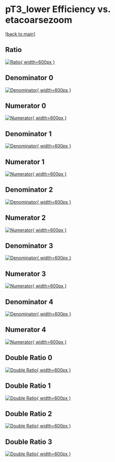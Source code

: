# pT3_lower Efficiency vs. etacoarsezoom

[[back to main](./)]



## Ratio

[![Ratio](../mtv/var/pT3_lower_xtr_211_1_eff_etacoarsezoom.png){ width=600px }](../mtv/var/pT3_lower_xtr_211_1_eff_etacoarsezoom.pdf)

## Denominator 0

[![Denominator](../mtv/den/pT3_lower_xtr_211_1_eff_etacoarsezoom_den0.png){ width=600px }](../mtv/den/pT3_lower_xtr_211_1_eff_etacoarsezoom_den0.pdf)

## Numerator 0

[![Numerator](../mtv/num/pT3_lower_xtr_211_1_eff_etacoarsezoom_num0.png){ width=600px }](../mtv/num/pT3_lower_xtr_211_1_eff_etacoarsezoom_num0.pdf)

## Denominator 1

[![Denominator](../mtv/den/pT3_lower_xtr_211_1_eff_etacoarsezoom_den1.png){ width=600px }](../mtv/den/pT3_lower_xtr_211_1_eff_etacoarsezoom_den1.pdf)

## Numerator 1

[![Numerator](../mtv/num/pT3_lower_xtr_211_1_eff_etacoarsezoom_num1.png){ width=600px }](../mtv/num/pT3_lower_xtr_211_1_eff_etacoarsezoom_num1.pdf)

## Denominator 2

[![Denominator](../mtv/den/pT3_lower_xtr_211_1_eff_etacoarsezoom_den2.png){ width=600px }](../mtv/den/pT3_lower_xtr_211_1_eff_etacoarsezoom_den2.pdf)

## Numerator 2

[![Numerator](../mtv/num/pT3_lower_xtr_211_1_eff_etacoarsezoom_num2.png){ width=600px }](../mtv/num/pT3_lower_xtr_211_1_eff_etacoarsezoom_num2.pdf)

## Denominator 3

[![Denominator](../mtv/den/pT3_lower_xtr_211_1_eff_etacoarsezoom_den3.png){ width=600px }](../mtv/den/pT3_lower_xtr_211_1_eff_etacoarsezoom_den3.pdf)

## Numerator 3

[![Numerator](../mtv/num/pT3_lower_xtr_211_1_eff_etacoarsezoom_num3.png){ width=600px }](../mtv/num/pT3_lower_xtr_211_1_eff_etacoarsezoom_num3.pdf)

## Denominator 4

[![Denominator](../mtv/den/pT3_lower_xtr_211_1_eff_etacoarsezoom_den4.png){ width=600px }](../mtv/den/pT3_lower_xtr_211_1_eff_etacoarsezoom_den4.pdf)

## Numerator 4

[![Numerator](../mtv/num/pT3_lower_xtr_211_1_eff_etacoarsezoom_num4.png){ width=600px }](../mtv/num/pT3_lower_xtr_211_1_eff_etacoarsezoom_num4.pdf)

## Double Ratio 0

[![Double Ratio](../mtv/ratio/pT3_lower_xtr_211_1_eff_etacoarsezoom_ratio0.png){ width=600px }](../mtv/ratio/pT3_lower_xtr_211_1_eff_etacoarsezoom_ratio0.pdf)

## Double Ratio 1

[![Double Ratio](../mtv/ratio/pT3_lower_xtr_211_1_eff_etacoarsezoom_ratio1.png){ width=600px }](../mtv/ratio/pT3_lower_xtr_211_1_eff_etacoarsezoom_ratio1.pdf)

## Double Ratio 2

[![Double Ratio](../mtv/ratio/pT3_lower_xtr_211_1_eff_etacoarsezoom_ratio2.png){ width=600px }](../mtv/ratio/pT3_lower_xtr_211_1_eff_etacoarsezoom_ratio2.pdf)

## Double Ratio 3

[![Double Ratio](../mtv/ratio/pT3_lower_xtr_211_1_eff_etacoarsezoom_ratio3.png){ width=600px }](../mtv/ratio/pT3_lower_xtr_211_1_eff_etacoarsezoom_ratio3.pdf)

